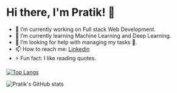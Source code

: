 # Hi there, I'm Pratik! 👋

- 🔭 I’m currently working on Full stack Web Development.
- 🌱 I’m currently learning Machine Learning and Deep Learning.
- 🤔 I’m looking for help with managing my tasks 📑.
- 📫 How to reach me: [Linkedin](https://www.linkedin.com/in/pratik-karelia-463188205/)
- ⚡ Fun fact: I like reading quotes.

[![Top Langs](https://github-readme-stats.vercel.app/api/top-langs/?username=pratikkarelia25&layout=compact)](https://github.com/anuraghazra/github-readme-stats)


![Pratik's GitHub stats](https://github-readme-stats.vercel.app/api?username=pratikkarelia25&show_icons=true&theme=dark)





